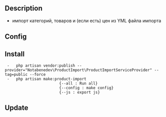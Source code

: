 ## Description
- импорт категорий, товаров и (если есть) цен из YML файла импорта

## Config

## Install
     -   php artisan vendor:publish --provider="Notabenedev\ProductImport\ProductImportServiceProvider" --tag=public --force
     -   php artisan make:product-import
                            {--all : Run all}
                            {--config : make config}
                            {--js : export js}

## Update
   